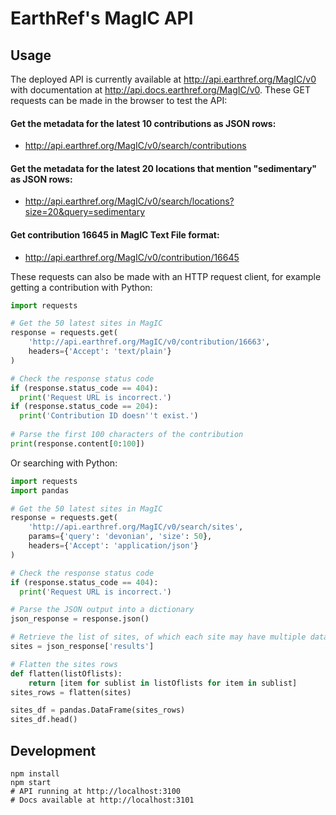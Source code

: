 # EarthRef's MagIC API

## Usage

The deployed API is currently available at http://api.earthref.org/MagIC/v0 with documentation at http://api.docs.earthref.org/MagIC/v0. These GET requests can be made in the browser to test the API:

#### Get the metadata for the latest 10 contributions as JSON rows:
- http://api.earthref.org/MagIC/v0/search/contributions

#### Get the metadata for the latest 20 locations that mention "sedimentary" as JSON rows:
- http://api.earthref.org/MagIC/v0/search/locations?size=20&query=sedimentary

#### Get contribution 16645 in MagIC Text File format:
- http://api.earthref.org/MagIC/v0/contribution/16645

These requests can also be made with an HTTP request client, for example getting a contribution with Python:
```python
import requests

# Get the 50 latest sites in MagIC
response = requests.get(
    'http://api.earthref.org/MagIC/v0/contribution/16663',
    headers={'Accept': 'text/plain'}
)

# Check the response status code
if (response.status_code == 404):
  print('Request URL is incorrect.')
if (response.status_code == 204):
  print('Contribution ID doesn''t exist.')
  
# Parse the first 100 characters of the contribution
print(response.content[0:100])
```
Or searching with Python:
```python
import requests
import pandas

# Get the 50 latest sites in MagIC
response = requests.get(
    'http://api.earthref.org/MagIC/v0/search/sites',
    params={'query': 'devonian', 'size': 50},
    headers={'Accept': 'application/json'}
)

# Check the response status code
if (response.status_code == 404):
  print('Request URL is incorrect.')

# Parse the JSON output into a dictionary
json_response = response.json()

# Retrieve the list of sites, of which each site may have multiple data rows
sites = json_response['results']

# Flatten the sites rows
def flatten(listOflists):
    return [item for sublist in listOflists for item in sublist]
sites_rows = flatten(sites)

sites_df = pandas.DataFrame(sites_rows)
sites_df.head()
```

## Development

```
npm install
npm start
# API running at http://localhost:3100
# Docs available at http://localhost:3101
```

